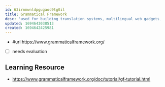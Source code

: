 ```yaml
---
id: 63irnmwnldpgugaoc9tg0il
title: Grammatical Framework
desc: 'used for building translation systems, multilingual web gadgets, natural-language interfaces, dialogue systems, and natural language resources.'
updated: 1694643038513
created: 1694642425981
---
```


- #url https://www.grammaticalframework.org/
- [ ] needs evaluation

## Learning Resource

- https://www.grammaticalframework.org/doc/tutorial/gf-tutorial.html
